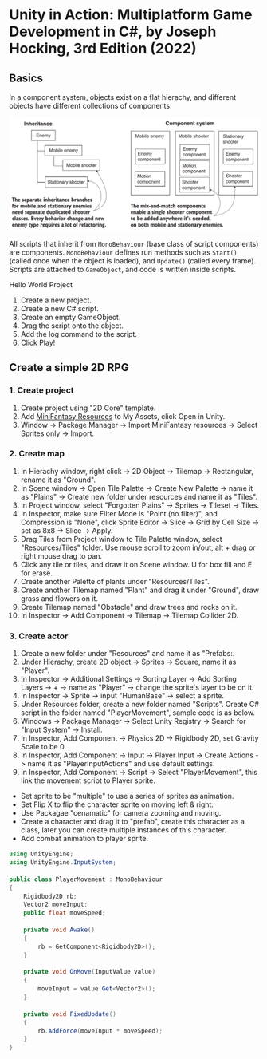 # Unity in Action: Multiplatform Game Development in C#, by Joseph Hocking, 3rd Edition (2022)

## Basics

In a component system, objects exist on a flat hierachy, and different objects have different collections of components.

![Inheritance vs. Composition](../images/Inheritance%20vs.%20Composition.png)

All scripts that inherit from `MonoBehaviour` (base class of script components) are components. `MonoBehaviour` defines run methods such as `Start()` (called once when the object is loaded), and `Update()` (called every frame). Scripts are attached to `GameObject`, and code is written inside scripts.

Hello World Project

1. Create a new project.
2. Create a new C# script.
3. Create an empty GameObject.
4. Drag the script onto the object.
5. Add the log command to the script.
6. Click Play!

## Create a simple 2D RPG

### 1. Create project

1. Create project using "2D Core" template.
2. Add [MiniFantasy Resources](https://assetstore.unity.com/?q=minifantasy&orderBy=1) to My Assets, click Open in Unity.
3. Window -> Package Manager -> Import MiniFantasy resources -> Select Sprites only -> Import.

### 2. Create map

1. In Hierachy window, right click -> 2D Object -> Tilemap -> Rectangular, rename it as "Ground".
2. In Scene window -> Open Tile Palette -> Create New Palette -> name it as "Plains" -> Create new folder under resources and name it as "Tiles".
3. In Project window, select "Forgotten Plains" -> Sprites -> Tileset -> Tiles.
4. In Inspector, make sure Filter Mode is "Point (no filter)", and Compression is "None", click Sprite Editor -> Slice -> Grid by Cell Size -> set as 8x8 -> Slice -> Apply.
5. Drag Tiles from Project window to Tile Palette window, select "Resources/Tiles" folder. Use mouse scroll to zoom in/out, alt + drag or right mouse drag to pan.
6. Click any tile or tiles, and draw it on Scene window. U for box fill and E for erase.
7. Create another Palette of plants under "Resources/Tiles".
8. Create another Tilemap named "Plant" and drag it under "Ground", draw grass and flowers on it.
9. Create Tilemap named "Obstacle" and draw trees and rocks on it.
10. In Inspector -> Add Component -> Tilemap -> Tilemap Collider 2D.

### 3. Create actor

1. Create a new folder under "Resources" and name it as "Prefabs:.
2. Under Hierachy, create 2D object -> Sprites -> Square, name it as "Player".
3. In Inspector -> Additional Settings -> Sorting Layer -> Add Sorting Layers -> + -> name as "Player" -> change the sprite's layer to be on it.
4. In Inspector -> Sprite -> input "HumanBase" -> select a sprite.
5. Under Resources folder, create a new folder named "Scripts". Create C# script in the folder named "PlayerMovement", sample code is as below.
6. Windows -> Package Manager -> Select Unity Registry -> Search for "Input System" -> Install.
7. In Inspector, Add Component -> Physics 2D -> Rigidbody 2D, set Gravity Scale to be 0.
8. In Inspector, Add Component -> Input -> Player Input -> Create Actions -> name it as "PlayerInputActions" and use default settings.
9. In Inspector, Add Component -> Script -> Select "PlayerMovement", this link the movement script to Player sprite.

- Set sprite to be "multiple" to use a series of sprites as animation.
- Set Flip X to flip the character sprite on moving left & right.
- Use Packagae "cenamatic" for camera zooming and moving.
- Create a character and drag it to "prefab", create this character as a class, later you can create multiple instances of this character.
- Add combat animation to player sprite.

``` csharp
using UnityEngine;
using UnityEngine.InputSystem;

public class PlayerMovement : MonoBehaviour
{
    Rigidbody2D rb;
    Vector2 moveInput;
    public float moveSpeed;

    private void Awake()
    {
        rb = GetComponent<Rigidbody2D>();
    }

    private void OnMove(InputValue value)
    {
        moveInput = value.Get<Vector2>();
    }

    private void FixedUpdate()
    {
        rb.AddForce(moveInput * moveSpeed);
    }
}
```

<!--
TODO: unfinished below here

## 3D camera control

## Raycasting

## 2D graphics

## 2D physics

## Game GUI

## Manage inventory

## Interactive devices and items in game

## Sound effects and music

## Deploy to desktop, web, or mobile

-->
